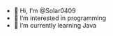 - 👋 Hi, I’m @Solar0409
- 👀 I’m interested in programming
- 🌱 I’m currently learning Java


<!---
Solar0409/Solar0409 is a ✨ special ✨ repository because its `README.md` (this file) appears on your GitHub profile.
You can click the Preview link to take a look at your changes.
--->
